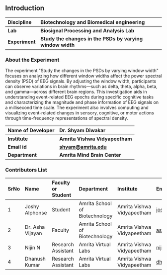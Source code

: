 ## Introduction


<b>Discipline | <b>Biotechnology and Biomedical engineering
:--|:--|
<b> Lab | <b>  Biosignal Processing and Analysis Lab 
<b> Experiment|     <b> Study the changes in the PSDs by varying window width

### About the Experiment 

​The experiment "Study the changes in the PSDs by varying window width" focuses on analyzing how different window widths affect the power spectral density (PSD) of EEG signals. By adjusting the window width, participants can observe variations in brain rhythms—such as delta, theta, alpha, beta, and gamma—across different brain regions. This investigation aids in understanding event-related EEG epochs during specific cognitive tasks and characterizing the magnitude and phase information of EEG signals on a millisecond time scale. The experiment also involves computing and visualizing event-related changes in sensory, cognitive, or motor actions through time-frequency representations of spectral density.


<b>Name of Developer | <b> Dr. Shyam Diwakar 
:--|:--|
<b> Institute | <b>  Amrita Vishwa Vidyapeetham
<b> Email id|     <b> shyam@amrita.edu 
<b> Department |  <b> Amrita Mind Brain Center

### Contributors List

SrNo | Name | Faculty or Student | Department| Institute | Email id
:--|:--|:--|:--|:--|:--|
1 | Joshy Alphonse | Student | Amrita School of Biotechnology | Amrita Vishwa Vidyapeetham | joshya@am.amrita.edu
2 | Dr. Asha Vijayan | Faculty | Amrita School of Biotechnology | Amrita Vishwa Vidyapeetham | ashavijayan@am.amrita.edu
3 | Nijin N | Research Assistant | Amrita Virtual Labs | Amrita Vishwa Vidyapeetham | nijinn@am.amrita.edu
4 | Dhanush Kumar | Research Assistant | Amrita Virtual Labs | Amrita Vishwa Vidyapeetham | dhanushkumar@am.amrita.edu
